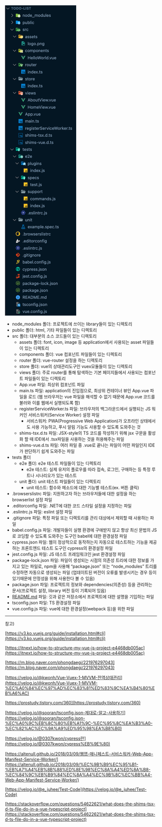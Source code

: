 ![vue-cli_directory](../imgs/vue-cli_directory.png)

- node_modules 폴더: 프로젝트에 쓰이는 library들이 있는 디렉토리
- public 폴더: html, 기타 파일들이 있는 디렉토리
- src 폴더: 대부분의 소스 코드들이 있는 디렉토리
  - assets 폴더: font, icon, image 등 application에서 사용되는 asset 파일들이 있는 디렉토리
  - components 폴더: vue 컴포넌트 파일들이 있는 디렉토리
  - router 폴더: vue-router 설정을 하는 디렉토리
  - store 폴더: vue의 상태관리도구인 vuex모듈들이 있는 디렉토리
  - views 폴더: 주로 router를 통해 탐색하는 기본 페이지들에서 사용되는 컴포넌트 파일들이 있는 디렉토리
  - App.vue 파일: 최상위 컴포넌트 파일
  - main.ts 파일: application의 진입점으로, 최상위 컨테이너 뷰인 App.vue 파일을 로드 (웹 브라우저는 vue 파일을 해석할 수 없기 때문에 App.vue 코드를 불러와 이를 웹에서 실행되도록 함)
  - registerServiceWorker.ts 파일: 브라우저의 백그라운드에서 실행되는 JS 워커인 서비스워커(Service Worker) 설정 파일
    - 서비스워커: PWA(Progressive Web Application)가 오프라인 상태에서도 사용 가능하고, 푸시 알림 기능도 사용할 수 있도록 도와주는 것
  - shims-tsx.d.ts 파일: JSX-style의 TS 코드를 작성하기 위해 jsx 구문을 활성화 할 때 IDE에서 .tsx파일을 사용하는 것을 허용해주는 파일
  - shims-vue.d.ts 파일: 여러 파일 중 .vue로 끝나는 파일이 어떤 파일인지 IDE가 판단하기 쉽게 도와주는 파일
- tests 폴더
  - e2e 폴더: e2e 테스트 파일들이 있는 디렉토리
    - e2e 테스트: 실제 유저의 플로우를 따라 접속, 로그인, 구매하는 등 특정 루트나 시나리오가 있는 테스트
  - unit 폴더: unit 테스트 파일들이 있는 디렉토리
    - unit 테스트: 함수와 메소드에 대한 기능별 테스트(ex. 버튼 클릭)
- .browserslistrc 파일: 지원하고자 하는 브라우저들에 대한 설정을 하는 browserlist 설정 파일
- .editorconfig 파일: .NET에 대한 코드 스타일 설정을 지정하는 파일
- .eslintrc.js 파일: eslint 설정 파일
- .gitignore 파일: 특정 파일 또는 디렉토리를 관리 대상에서 제외할 때 사용하는 파일
- babel.config.js 파일: 개발자들이 실행 환경에 구애받지 않고 항상 최신 문법의 JS로 코딩할 수 있도록 도와주는 도구인 babel에 대한 환경설정 파일
- cypress.json 파일: 웹이 정상적으로 동작하는지 자동으로 테스트하는 기능을 제공하는 프론트엔드 테스트 도구인 cypress의 환경설정 파일
- jest.config.js 파일: JS 테스트 프레임워크인 jest 환경설정 파일
- package-lock.json 파일: 파일이 생성되는 시점의 의존성 트리에 대한 정보를 가지고 있는 파일로, npm을 사용해 “package.json” 또는 “node_modules” 트리를 수정하면 자동으로 생성되는 파일 (업데이트된 버전이 오류를 발생시키는 경우 등이 있기때문에 안정성을 위해 사용한다 볼 수 있음)
- package.json 파일: 프로젝트의 정보와 dependencies(의존성) 등을 관리하는 문서(프로젝트 설정, library 버전 등이 기록되어 있음)
- [README.md](http://README.md) 파일: 깃과 같은 저장소에서 프로젝트에 대한 설명을 기입하는 파일
- tsconfig.json 파일: TS 환경설정 파일
- vue.config.js 파일: vue에 대한 환경설정(webpack 등)을 위한 파일

---

참고)

[https://v3.ko.vuejs.org/guide/installation.html#cli](https://v3.ko.vuejs.org/guide/installation.html#cli)

[https://itnext.io/how-to-structure-my-vue-js-project-e4468db005ac](https://itnext.io/how-to-structure-my-vue-js-project-e4468db005ac)

[https://m.blog.naver.com/phongdaegi/221976297043](https://m.blog.naver.com/phongdaegi/221976297043)

[https://velog.io/@kwonh/Vue-Vuex-1-MVVM-전역상태관리](https://velog.io/@kwonh/Vue-Vuex-1-MVVM-%EC%A0%84%EC%97%AD%EC%83%81%ED%83%9C%EA%B4%80%EB%A6%AC)

[https://prostudy.tistory.com/360](https://prostudy.tistory.com/360)

[https://velog.io/@sooran/tsconfig.json-제대로-알고-사용하기](https://velog.io/@sooran/tsconfig.json-%EC%A0%9C%EB%8C%80%EB%A1%9C-%EC%95%8C%EA%B3%A0-%EC%82%AC%EC%9A%A9%ED%95%98%EA%B8%B0)

[https://velog.io/@0307kwon/cypress란](https://velog.io/@0307kwon/cypress%EB%9E%80)

[https://altenull.github.io/2018/03/09/웹앱-매니페스트-서비스워커-Web-App-Manifest-Service-Worker/](https://altenull.github.io/2018/03/09/%EC%9B%B9%EC%95%B1-%EB%A7%A4%EB%8B%88%ED%8E%98%EC%8A%A4%ED%8A%B8-%EC%84%9C%EB%B9%84%EC%8A%A4%EC%9B%8C%EC%BB%A4-Web-App-Manifest-Service-Worker/)

[https://velog.io/@e_juhee/Test-Code](https://velog.io/@e_juhee/Test-Code)

[https://stackoverflow.com/questions/54622621/what-does-the-shims-tsx-d-ts-file-do-in-a-vue-typescript-project](https://stackoverflow.com/questions/54622621/what-does-the-shims-tsx-d-ts-file-do-in-a-vue-typescript-project)
